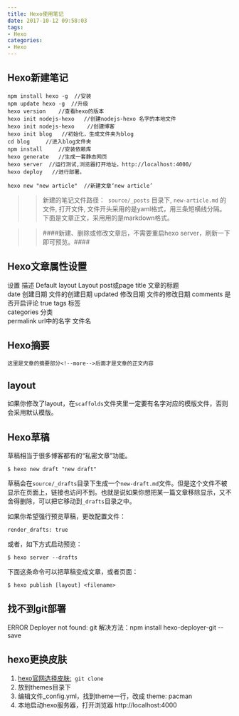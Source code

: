 ```yaml
---
title: Hexo使用笔记
date: 2017-10-12 09:58:03
tags:
- Hexo
categories:
- Hexo
---
```


## Hexo新建笔记 ##

```
npm install hexo -g  //安装  
npm update hexo -g 	//升级 
hexo version  	//查看hexo的版本
hexo init nodejs-hexo   //创建nodejs-hexo 名字的本地文件
hexo init nodejs-hexo    //创建博客
hexo init blog   //初始化，生成文件夹为blog
cd blog  	//进入blog文件夹
npm install     //安装依赖库
hexo generate   //生成一套静态网页
hexo server  //运行测试,浏览器打开地址，http://localhost:4000/
hexo deploy   //进行部署。

hexo new "new article"  //新建文章‘new article’
```

<!-- more -->

>> 新建的笔记文件路径：` source/_posts` 目录下, `new-article.md` 的文件, 打开文件, 文件开头采用的是yaml格式，用三条短横线分隔。下面是文章正文，采用用的是markdown格式。

>> ####新建、删除或修改文章后，不需要重启hexo server，刷新一下即可预览。####

## Hexo文章属性设置 ##

设置			描述			Default
layout		Layout		post或page
title		文章的标题	 
date		创建日期		文件的创建日期
updated		修改日期		文件的修改日期
comments	是否开启评论	true
tags		标签	 
categories	分类	 
permalink	url中的名字	文件名

## Hexo摘要 ##
```
这里是文章的摘要部分<!--more-->后面才是文章的正文内容
```

## layout ##
如果你修改了layout，在`scaffolds`文件夹里一定要有名字对应的模版文件，否则会采用默认模版。

## Hexo草稿 ##
草稿相当于很多博客都有的“私密文章”功能。
```
$ hexo new draft "new draft"
```
草稿会在`source/_drafts`目录下生成一个`new-draft.md`文件。但是这个文件不被显示在页面上，链接也访问不到。也就是说如果你想把某一篇文章移除显示，又不舍得删除，可以把它移动到`_drafts`目录之中。

如果你希望强行预览草稿，更改配置文件：
```
render_drafts: true
```
或者，如下方式启动预览：
```
$ hexo server --drafts
```
下面这条命令可以把草稿变成文章，或者页面：
```
$ hexo publish [layout] <filename>
```

## 找不到git部署 ##
ERROR Deployer not found: git
解决方法：npm install hexo-deployer-git --save 

## hexo更换皮肤 ##
1. [hexo官网选择皮肤:](https://hexo.io/themes/)  `git clone` 
2. 放到themes目录下
3. 编辑文件_config.yml，找到theme一行，改成 theme: pacman
4. 本地启动hexo服务器，打开浏览器 http://localhost:4000


